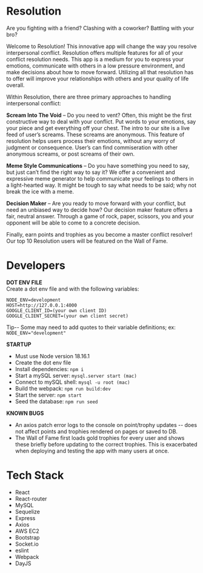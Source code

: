# Resolution

Are you fighting with a friend? Clashing with a coworker? Battling with your bro?

Welcome to Resolution! This innovative app will change the way you resolve interpersonal conflict. Resolution offers multiple features for all of your conflict resolution needs. This app is a medium for you to express your emotions, communicate with others in a low pressure environment, and make decisions about how to move forward. Utilizing all that resolution has to offer will improve your relationships with others and your quality of life overall. 

Within Resolution, there are three primary approaches to handling interpersonal conflict: 

**Scream Into The Void** – Do you need to vent? Often, this might be the first constructive way to deal with your conflict. Put words to your emotions, say your piece and get everything off your chest. The intro to our site is a live feed of user’s screams. These screams are anonymous. This feature of resolution helps users process their emotions, without any worry of judgment or consequence. User’s can find commiseration with other anonymous screams, or post screams of their own.

**Meme Style Communications** – Do you have something you need to say, but just can’t find the right way to say it? We offer a convenient and expressive meme generator to help communicate your feelings to others in a light-hearted way. It might be tough to say what needs to be said; why not break the ice with a meme. 

**Decision Maker** – Are you ready to move forward with your conflict, but need an unbiased way to decide how? Our decision maker feature offers a fair, neutral answer. Through a game of rock, paper, scissors, you and your opponent will be able to come to a concrete decision. 

Finally, earn points and trophies as you become a master conflict resolver! Our top 10 Resolution users will be featured on the Wall of Fame. 


# Developers

**DOT ENV FILE**  
Create a dot env file and with the following variables:  
```
NODE_ENV=development  
HOST=http://127.0.0.1:4000  
GOOGLE_CLIENT_ID=(your own client ID)  
GOOGLE_CLIENT_SECRET=(your own client secret)  
```
Tip-- Some may need to add quotes to their variable definitions; ex: ```NODE_ENV="development"```

**STARTUP**  
* Must use Node version 18.16.1  
* Create the dot env file  
* Install dependencies: ```npm i```  
* Start a mySQL server: ```mysql.server start (mac)```  
* Connect to mySQL shell: ```mysql -u root (mac)```  
* Build the webpack: ```npm run build:dev```  
* Start the server: ```npm start```  
* Seed the database: ```npm run seed```  

**KNOWN BUGS**  
* An axios patch error logs to the console on point/trophy updates -- does not affect points and trophies rendered on pages or saved to DB.  
* The Wall of Fame first loads gold trophies for every user and shows these briefly before updating to the correct trophies. This is exacerbated when deploying and testing the app with many users at once.


# Tech Stack

- React
- React-router
- MySQL
- Sequelize
- Express
- Axios
- AWS EC2
- Bootstrap
- Socket.io
- eslint
- Webpack
- DayJS
